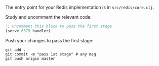 The entry point for your Redis implementation is in `src/redis/core.clj`.

Study and uncomment the relevant code: 

```clojure
;; Uncomment this block to pass the first stage
(serve 6379 handler)
```

Push your changes to pass the first stage:

```
git add .
git commit -m "pass 1st stage" # any msg
git push origin master
```
